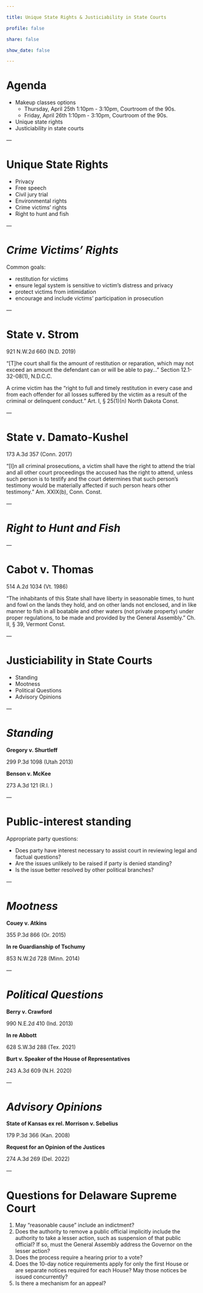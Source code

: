 ```yaml
---

title: Unique State Rights & Justiciability in State Courts

profile: false

share: false

show_date: false

---
```



# Agenda

- Makeup classes options
	- Thursday, April 25th 1:10pm - 3:10pm, Courtroom of the 90s.
	- Friday, April 26th 1:10pm - 3:10pm, Courtroom of the 90s.
- Unique state rights
- Justiciability in state courts


—

# Unique State Rights

- Privacy
- Free speech
- Civil jury trial
- Environmental rights
- Crime victims’ rights
- Right to hunt and fish

—

# *Crime Victims’ Rights*

Common goals:

- restitution for victims
- ensure legal system is sensitive to victim’s distress and privacy
- protect victims from intimidation
- encourage and include victims’ participation in prosecution

—

# State v. Strom
921 N.W.2d 660 (N.D. 2019)

“[T]he court shall fix the amount of restitution or reparation, which may not exceed an amount the defendant can or will be able to pay…” Section 12.1-32-08(1), N.D.C.C.

A crime victim has the “right to full and timely restitution in every case and from each offender for all losses suffered by the victim as a result of the criminal or delinquent conduct.” Art. I, § 25(1)(n) North Dakota Const.

—

# State v. Damato-Kushel
173 A.3d 357 (Conn. 2017)

“[I]n all criminal prosecutions, a victim shall have the right to attend the trial and all other court proceedings the accused has the right to attend, unless such person is to testify and the court determines that such person’s testimony would be materially affected if such person hears other testimony.” Am. XXIX(b), Conn. Const.

—

# *Right to Hunt and Fish*

—

# Cabot v. Thomas
514 A.2d 1034 (Vt. 1986)

“The inhabitants of this State shall have liberty in seasonable times, to hunt and fowl on the lands they hold, and on other lands not enclosed, and in like manner to fish in all boatable and other waters (not private property) under proper regulations, to be made and provided by the General Assembly.” Ch. II, § 39, Vermont Const.

—

# Justiciability in State Courts

- Standing
- Mootness
- Political Questions
- Advisory Opinions

—

# *Standing*

**Gregory v. Shurtleff**

299 P.3d 1098 (Utah 2013)

**Benson v. McKee**

273 A.3d 121 (R.I. )

—

# Public-interest standing

Appropriate party questions:

- Does party have interest necessary to assist court in reviewing legal and factual questions?
- Are the issues unlikely to be raised if party is denied standing?
- Is the issue better resolved by other political branches?

—

# *Mootness*

**Couey v. Atkins**

355 P.3d 866 (Or. 2015)

**In re Guardianship of Tschumy**

853 N.W.2d 728 (Minn. 2014)

—

# *Political Questions*

**Berry v. Crawford**

990 N.E.2d 410 (Ind. 2013)

**In re Abbott**

628 S.W.3d 288 (Tex. 2021)

**Burt v. Speaker of the House of Representatives**

243 A.3d 609 (N.H. 2020)

—

# *Advisory Opinions*

**State of Kansas ex rel. Morrison v. Sebelius**

179 P.3d 366 (Kan. 2008)

**Request for an Opinion of the Justices**

274 A.3d 269 (Del. 2022)

—

# Questions for Delaware Supreme Court

1. May “reasonable cause” include an indictment?
2. Does the authority to remove a public official implicitly include the authority to take a lesser action, such as suspension of that public official? If so, must the General Assembly address the Governor on the lesser action?
3. Does the process require a hearing prior to a vote?
4. Does the 10-day notice requirements apply for only the first House or are separate notices required for each House? May those notices be issued concurrently?
5. Is there a mechanism for an appeal?

